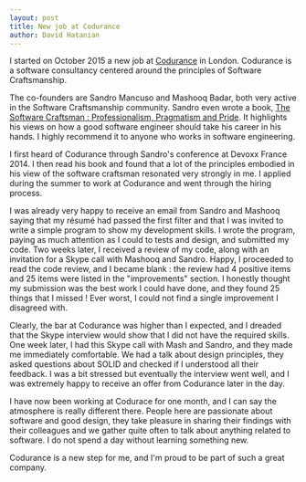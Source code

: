 ```yaml
---
layout: post
title: New job at Codurance
author: David Hatanian
---
```


I started on October 2015 a new job at [Codurance](http://codurance.com) in London. Codurance is a software consultancy centered around the principles of Software Craftsmanship.

The co-founders are Sandro Mancuso and Mashooq Badar, both very active in the Software Craftsmanship community. Sandro even wrote a book, [The Software Craftsman : Professionalism, Pragmatism and Pride](http://www.amazon.co.uk/Books/dp/0134052501). It highlights his views on how a good software engineer should take his career in his hands. I highly recommend it to anyone who works in software engineering.

I first heard of Codurance through Sandro's conference at Devoxx France 2014. I then read his book and found that a lot of the principles embodied in his view of the software craftsman resonated very strongly in me. I applied during the summer to work at Codurance and went through the hiring process.

I was already very happy to receive an email from Sandro and Mashooq saying that my résumé had passed the first filter and that I was invited to write a simple program to show my development skills. I wrote the program, paying as much attention as I could to tests and design, and submitted my code. Two weeks later, I received a review of my code, along with an invitation for a Skype call with Mashooq and Sandro. Happy, I proceeded to read the code review, and I became blank : the review had 4 positive items and 25 items were listed in the "improvements" section. I honestly thought my submission was the best work I could have done, and they found 25 things that I missed ! Ever worst, I could not find a single improvement I disagreed with.

Clearly, the bar at Codurance was higher than I expected, and I dreaded that the Skype interview would show that I did not have the required skills. One week later, I had this Skype call with Mash and Sandro, and they made me immediately comfortable. We had a talk about design principles, they asked questions about SOLID and checked if I understood all their feedback. I was a bit stressed but eventually the interview went well, and I was extremely happy to receive an offer from Codurance later in the day.

I have now been working at Codurace for one month, and I can say the atmosphere is really different there. People here are passionate about software and good design, they take pleasure in sharing their findings with their colleagues and we gather quite often to talk about anything related to software. I do not spend a day without learning something new.

Codurance is a new step for me, and I'm proud to be part of such a great company.
